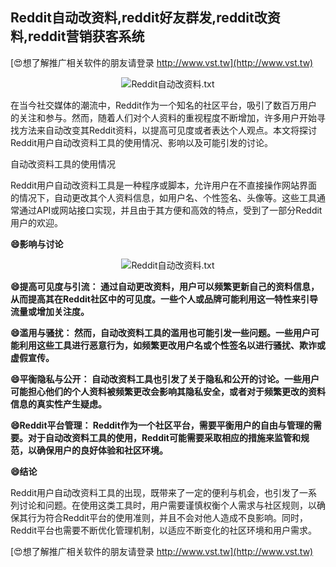 ## **Reddit自动改资料,reddit好友群发,reddit改资料,reddit营销获客系统**

[😍想了解推广相关软件的朋友请登录 http://www.vst.tw](http://www.vst.tw)

 <center><img src="https://vst.tw/MP4/tuiguang/png/3.png" alt="Reddit自动改资料.txt"></center>

在当今社交媒体的潮流中，Reddit作为一个知名的社区平台，吸引了数百万用户的关注和参与。然而，随着人们对个人资料的重视程度不断增加，许多用户开始寻找方法来自动改变其Reddit资料，以提高可见度或者表达个人观点。本文将探讨Reddit用户自动改资料工具的使用情况、影响以及可能引发的讨论。

自动改资料工具的使用情况

Reddit用户自动改资料工具是一种程序或脚本，允许用户在不直接操作网站界面的情况下，自动更改其个人资料信息，如用户名、个性签名、头像等。这些工具通常通过API或网站接口实现，并且由于其方便和高效的特点，受到了一部分Reddit用户的欢迎。

**😄影响与讨论**

 <center><img src="https://vst.tw/MP4/tuiguang/png/5.png" alt="Reddit自动改资料.txt"></center>

**😄提高可见度与引流： 通过自动更改资料，用户可以频繁更新自己的资料信息，从而提高其在Reddit社区中的可见度。一些个人或品牌可能利用这一特性来引导流量或增加关注度。**

**😄滥用与骚扰： 然而，自动改资料工具的滥用也可能引发一些问题。一些用户可能利用这些工具进行恶意行为，如频繁更改用户名或个性签名以进行骚扰、欺诈或虚假宣传。**

**😄平衡隐私与公开： 自动改资料工具也引发了关于隐私和公开的讨论。一些用户可能担心他们的个人资料被频繁更改会影响其隐私安全，或者对于频繁更改的资料信息的真实性产生疑虑。**

**😄Reddit平台管理： Reddit作为一个社区平台，需要平衡用户的自由与管理的需要。对于自动改资料工具的使用，Reddit可能需要采取相应的措施来监管和规范，以确保用户的良好体验和社区环境。**

**😄结论**

Reddit用户自动改资料工具的出现，既带来了一定的便利与机会，也引发了一系列讨论和问题。在使用这类工具时，用户需要谨慎权衡个人需求与社区规则，以确保其行为符合Reddit平台的使用准则，并且不会对他人造成不良影响。同时，Reddit平台也需要不断优化管理机制，以适应不断变化的社区环境和用户需求。

[😍想了解推广相关软件的朋友请登录 http://www.vst.tw](http://www.vst.tw)




